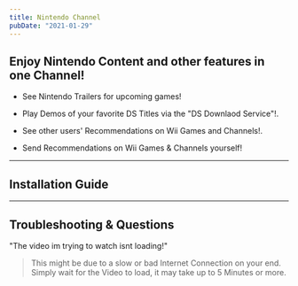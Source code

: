 ```yaml
---
title: Nintendo Channel
pubDate: "2021-01-29"
---
```

## Enjoy Nintendo Content and other features in one Channel!

- See Nintendo Trailers for upcoming games!

- Play Demos of your favorite DS Titles via the "DS Downlaod Service"!.

- See other users' Recommendations on Wii Games and Channels!.

- Send Recommendations on Wii Games & Channels yourself!
___
## Installation Guide

___
## Troubleshooting & Questions

"The video im trying to watch isnt loading!"
> This might be due to a slow or bad Internet Connection on your end. Simply wait for the Video to load, it may take up to 5 Minutes or more.